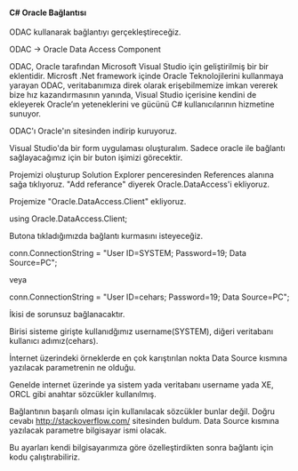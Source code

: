 #### C# Oracle Bağlantısı

ODAC kullanarak bağlantıyı gerçekleştireceğiz.

ODAC -> Oracle Data Access Component

ODAC, Oracle tarafından Microsoft Visual Studio için geliştirilmiş bir bir eklentidir.
Microsft .Net framework içinde Oracle Teknolojilerini kullanmaya yarayan ODAC, 
veritabanımıza direk olarak erişebilmemize imkan vererek bize hız kazandırmasının yanında, 
Visual Studio içerisine kendini de ekleyerek Oracle’ın yeteneklerini ve gücünü C# kullanıcılarının 
hizmetine sunuyor.

ODAC'ı Oracle'ın sitesinden indirip kuruyoruz.

Visual Studio'da bir form uygulaması oluşturalım. Sadece oracle ile bağlantı sağlayacağımız için 
bir buton işimizi görecektir.

Projemizi oluşturup Solution Explorer penceresinden References alanına sağa tıklıyoruz. 
"Add referance" diyerek Oracle.DataAccess'i ekliyoruz.

Projemize "Oracle.DataAccess.Client" ekliyoruz.

using Oracle.DataAccess.Client;

Butona tıkladığımızda bağlantı kurmasını isteyeceğiz.

conn.ConnectionString = "User ID=SYSTEM; Password=19; Data Source=PC";

veya

conn.ConnectionString = "User ID=cehars; Password=19; Data Source=PC";

İkisi de sorunsuz bağlanacaktır. 

Birisi sisteme girişte kullanıdğımız username(SYSTEM), diğeri veritabanı kullanıcı adımız(cehars).

İnternet üzerindeki örneklerde en çok karıştırılan nokta Data Source kısmına yazılacak parametrenin ne olduğu.

Genelde internet üzerinde ya sistem yada veritabanı username yada XE, ORCL gibi anahtar sözcükler kullanılmış.

Bağlantının başarılı olması için kullanılacak sözcükler bunlar değil. Doğru cevabı http://stackoverflow.com/ sitesinden buldum. 
Data Source kısmına yazılacak parametre bilgisayar ismi olacak. 

Bu ayarları kendi bilgisayarımıza göre özelleştirdikten sonra bağlantı için kodu çalıştırabiliriz.